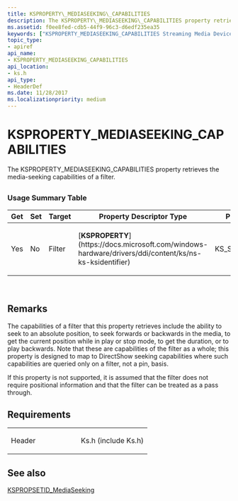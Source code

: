 ```yaml
---
title: KSPROPERTY\_MEDIASEEKING\_CAPABILITIES
description: The KSPROPERTY\_MEDIASEEKING\_CAPABILITIES property retrieves the media-seeking capabilities of a filter.
ms.assetid: f0ee8fed-cdb5-44f9-96c3-d6edf235ea35
keywords: ["KSPROPERTY_MEDIASEEKING_CAPABILITIES Streaming Media Devices"]
topic_type:
- apiref
api_name:
- KSPROPERTY_MEDIASEEKING_CAPABILITIES
api_location:
- ks.h
api_type:
- HeaderDef
ms.date: 11/28/2017
ms.localizationpriority: medium
---
```


# KSPROPERTY\_MEDIASEEKING\_CAPABILITIES


The KSPROPERTY\_MEDIASEEKING\_CAPABILITIES property retrieves the media-seeking capabilities of a filter.

## <span id="ddk_ksproperty_mediaseeking_capabilities_ks"></span><span id="DDK_KSPROPERTY_MEDIASEEKING_CAPABILITIES_KS"></span>


### Usage Summary Table

<table>
<colgroup>
<col width="20%" />
<col width="20%" />
<col width="20%" />
<col width="20%" />
<col width="20%" />
</colgroup>
<thead>
<tr class="header">
<th>Get</th>
<th>Set</th>
<th>Target</th>
<th>Property Descriptor Type</th>
<th>Property Value Type</th>
</tr>
</thead>
<tbody>
<tr class="odd">
<td><p>Yes</p></td>
<td><p>No</p></td>
<td><p>Filter</p></td>
<td><p>[<strong>KSPROPERTY</strong>](https://docs.microsoft.com/windows-hardware/drivers/ddi/content/ks/ns-ks-ksidentifier)</p></td>
<td><p>KS_SEEKING_CAPABILITIES</p></td>
</tr>
</tbody>
</table>

 

Remarks
-------

The capabilities of a filter that this property retrieves include the ability to seek to an absolute position, to seek forwards or backwards in the media, to get the current position while in play or stop mode, to get the duration, or to play backwards. Note that these are capabilities of the filter as a whole; this property is designed to map to DirectShow seeking capabilities where such capabilities are queried only on a filter, not a pin, basis.

If this property is not supported, it is assumed that the filter does not require positional information and that the filter can be treated as a pass through.

Requirements
------------

<table>
<colgroup>
<col width="50%" />
<col width="50%" />
</colgroup>
<tbody>
<tr class="odd">
<td><p>Header</p></td>
<td>Ks.h (include Ks.h)</td>
</tr>
</tbody>
</table>

## See also


[KSPROPSETID\_MediaSeeking](kspropsetid-mediaseeking.md)

 

 






